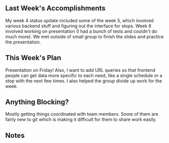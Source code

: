 ## Last Week's Accomplishments

My week 4 status update included some of the week 5, which involved various backend stuff and figuring out the interface
for stops. Week 6 involved working on presentation (I had a bunch of tests and couldn't do much more). We met outside of
small group to finish the slides and practice the presentation.

<!-- > In this section, you can write about what you accomplished in the previous week. -->

<!-- > Examples:
> Bug fixes, Features added, Links to Issues, Links to Pull-Requests, Lightning Talks, Bonus Sessions -->

## This Week's Plan

Presentation on Friday! Also, I want to add URL queries so that frontend people can get data more specific to each need,
like a single schedule or a stop with the next few times. I also helped the group divide up work for the week.

<!-- > In this section, you can write about what you have planned for next week. -->

<!-- > Examples: New Bugs to be fixed, Design choices -->

## Anything Blocking?

Mostly getting things coordinated with team members. Some of them are fairly new to git which is making it difficult for
them to share work easily.

<!-- > In this section, you can write about any blockers that you are having trouble in the project. -->

<!-- > Examples: Confusion on how to approach a problem, Limited experience with a specific technology -->

## Notes

<!-- > This is an optional section for any sort of information that does not fall under any of the other categories. -->
